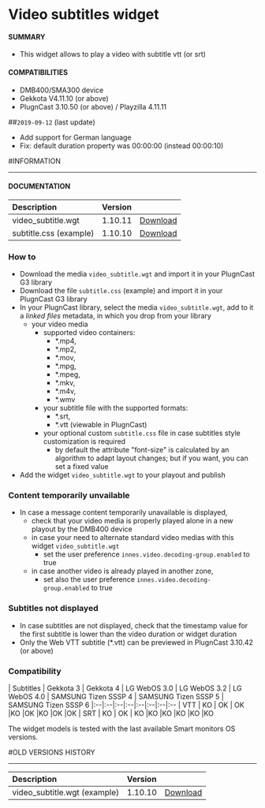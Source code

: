 # Video subtitles widget

#### **SUMMARY**
- This widget allows to play a video with subtitle vtt (or srt)

#### **COMPATIBILITIES**
- DMB400/SMA300 device
- Gekkota V4.11.10 (or above)
- PlugnCast 3.10.50 (or above) / Playzilla 4.11.11

##`2019-09-12` (last update)
- Add support for German language
- Fix: default duration property was 00:00:00 (instead 00:00:10)

#INFORMATION
***********************************************************************
#### **DOCUMENTATION**
| Description                  | Version |                                                                                                  |
| :----------------------------| :-------| :----------------------------------------------------------------------------------------------- |
| video_subtitle.wgt | 1.10.11 | [Download](https://github.com/innes-labs/archives/downloads/application-notes/Video_subtitle_widget/video_subtitle-V1.10.11.wgt) |
| subtitle.css (example)       | 1.10.10 | [Download](https://github.com/innes-labs/archives/downloads/application-notes/Video_subtitle_widget/subtitle-V1.10.10.css)       |

### How to
- Download the media ```video_subtitle.wgt``` and import it in your PlugnCast G3 library
- Download the file  ```subtitle.css``` (example) and import it in your PlugnCast G3 library
- In your PlugnCast library, select the media ```video_subtitle.wgt```, add to it a *linked files* metadata, in which you drop from your library
	- your video media
		- supported video containers:
			- *.mp4,
			- *.mp2,
			- *.mov,
			- *.mpg,
			- *.mpeg,
			- *.mkv,
			- *.m4v,
			- *.wmv
		- your subtitle file with the supported formats:
			- *.srt,
			- *.vtt (viewable in PlugnCast)
		- your optional custom ```subtitle.css``` file in case subtitles style customization is required
			- by default the attribute "font-size" is calculated by an algorithm to adapt layout changes; but if you want, you can set a fixed value
- Add the widget  ```video_subtitle.wgt``` to your playout and publish

### Content temporarily unvailable
- In case a message content temporarily unavailable is displayed,
	- check that your video media is properly played alone in a new playout by the DMB400 device
	- in case your need to alternate standard video medias with this widget ```video_subtitle.wgt```
		- set the user preference ```innes.video.decoding-group.enabled``` to true
	- in case another video is already played in another zone,
		- set also the user preference ```innes.video.decoding-group.enabled``` to true

### Subtitles not displayed
- In case subtitles are not displayed, check that the timestamp value for the first subtitle is lower than the video duration or widget duration
- Only the Web VTT subtitle (*.vtt) can be previewed in PlugnCast 3.10.42 (or above)

### Compatibility
| Subtitles | Gekkota 3 | Gekkota 4	| LG WebOS 3.0 | LG WebOS 3.2 | LG WebOS 4.0 | SAMSUNG Tizen SSSP 4 | SAMSUNG Tizen SSSP 5 | SAMSUNG Tizen SSSP 6
|:--|:--|:--|:--|:--|:--|:--|:--
| VTT |	KO | OK |	OK	|KO	|OK	|KO	|OK	|OK
| SRT |	KO | OK |	KO	|KO	|KO	|KO	|KO	|KO

The widget models is tested with the last available Smart monitors OS versions.

#OLD VERSIONS HISTORY
*********************************************************************************************************
| Description                  | Version |                                                                                                  |
| :----------------------------| :-------| :----------------------------------------------------------------------------------------------- |
| video_subtitle.wgt (example) | 1.10.10 | [Download](https://github.com/innes-labs/archives/downloads/application-notes/Video_subtitle_widget/video_subtitle-V1.10.10.wgt) |
